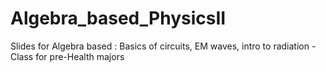 # Algebra_based_PhysicsII
Slides for Algebra based : Basics of circuits, EM waves, intro to radiation - Class for pre-Health majors
